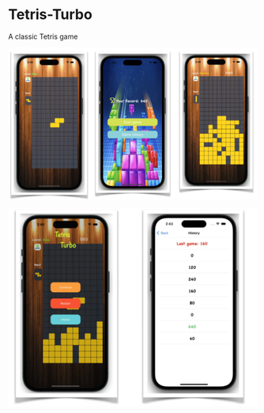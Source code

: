 # Tetris-Turbo
A classic Tetris game

![""](https://github.com/SarvarQosimov/Tetris-Turbo/blob/main/Tetris2/Tetris2/Screenshot%202023-10-17%20at%2015.14.30.png?raw=true
)

![""](https://github.com/SarvarQosimov/Tetris-Turbo/blob/main/Tetris2/Tetris2/Screenshot%202023-10-17%20at%2015.12.46.png?raw=true
)
